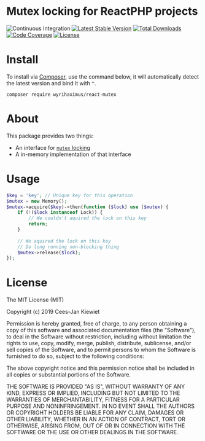 # Mutex locking for ReactPHP projects

![Continuous Integration](https://github.com/WyriHaximus/reactphp-mutex/workflows/Continuous%20Integration/badge.svg)
[![Latest Stable Version](https://poser.pugx.org/WyriHaximus/react-mutex/v/stable.png)](https://packagist.org/packages/WyriHaximus/react-mutex)
[![Total Downloads](https://poser.pugx.org/WyriHaximus/react-mutex/downloads.png)](https://packagist.org/packages/WyriHaximus/react-mutex)
[![Code Coverage](https://scrutinizer-ci.com/g/WyriHaximus/reactphp-mutex/badges/coverage.png?b=master)](https://scrutinizer-ci.com/g/WyriHaximus/reactphp-mutex/?branch=master)
[![License](https://poser.pugx.org/WyriHaximus/react-mutex/license.png)](https://packagist.org/packages/WyriHaximus/react-mutex)

# Install

To install via [Composer](http://getcomposer.org/), use the command below, it will automatically detect the latest version and bind it with `^`.

```
composer require wyrihaximus/react-mutex
```

# About

This package provides two things:
* An interface for [`mutex` locking](https://en.wikipedia.org/wiki/Mutual_exclusion)
* A in-memory implementation of that interface

# Usage

```php
$key = 'key'; // Unique key for this operation
$mutex = new Memory();
$mutex->acquire($key)->then(function ($lock) use ($mutex) {
    if (!($lock instanceof Lock)) {
        // We couldn't aquired the lock on this key
        return;
    }
    
    // We aquired the lock on this key
    // Do long running non-blocking thing
    $mutex->release($lock);
});
```

# License

The MIT License (MIT)

Copyright (c) 2019 Cees-Jan Kiewiet

Permission is hereby granted, free of charge, to any person obtaining a copy
of this software and associated documentation files (the "Software"), to deal
in the Software without restriction, including without limitation the rights
to use, copy, modify, merge, publish, distribute, sublicense, and/or sell
copies of the Software, and to permit persons to whom the Software is
furnished to do so, subject to the following conditions:

The above copyright notice and this permission notice shall be included in all
copies or substantial portions of the Software.

THE SOFTWARE IS PROVIDED "AS IS", WITHOUT WARRANTY OF ANY KIND, EXPRESS OR
IMPLIED, INCLUDING BUT NOT LIMITED TO THE WARRANTIES OF MERCHANTABILITY,
FITNESS FOR A PARTICULAR PURPOSE AND NONINFRINGEMENT. IN NO EVENT SHALL THE
AUTHORS OR COPYRIGHT HOLDERS BE LIABLE FOR ANY CLAIM, DAMAGES OR OTHER
LIABILITY, WHETHER IN AN ACTION OF CONTRACT, TORT OR OTHERWISE, ARISING FROM,
OUT OF OR IN CONNECTION WITH THE SOFTWARE OR THE USE OR OTHER DEALINGS IN THE
SOFTWARE.
